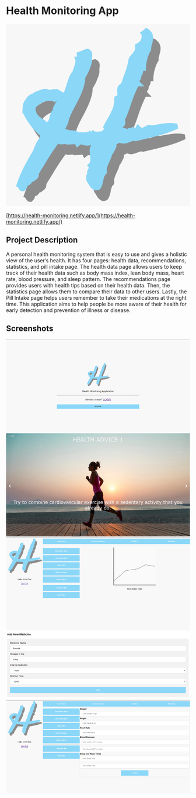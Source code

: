 # Health Monitoring App

[![Logo](public/images/logo.PNG)](https://health-monitoring.netlify.app/)

[https://health-monitoring.netlify.app/](https://health-monitoring.netlify.app/)

## Project Description

A personal health monitoring system that is easy to use and gives a holistic view of the user’s health. It has four pages: health data, recommendations, statistics, and pill intake page. The health data page allows users to keep track of their health data such as body mass index, lean body mass, heart rate, blood pressure, and sleep pattern. The recommendations page provides users with health tips based on their health data. Then, the statistics page allows them to compare their data to other users. Lastly, the Pill Intake page helps users remember to take their medications at the right time. This application aims to help people be more aware of their health for early detection and prevention of illness or disease.

## Screenshots

![Home](docs/screenshots/1.png)
![Recommendations](docs/screenshots/2.png)
![Health Data](docs/screenshots/3.png)
![Pill Intake](docs/screenshots/4.png)
![Input Data](docs/screenshots/5.png)
